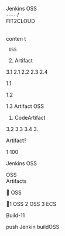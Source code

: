 Jenkins  OSS    
----  /    
   FIT2CLOUD    

    
conten t  

     OSS        

     

  

2.  Artifact  

3.1     2.1     2.2     2.3     2.4    

1.1     

1.2     

1.3  Artifact   OSS  

1.  CodeArtifact  

3.2     3.3     3.4     3.    

 Artifact?  
    
1 100   

  

Jenkins  OSS    

   OSS  
Artifacts  

  

  

  

  

  

  

  OSS  

1   OSS     2   OSS     3     ECS  

  

  

  

  
  

   Build-11  

push     Jenkin  buildOSS     

    

  

  

